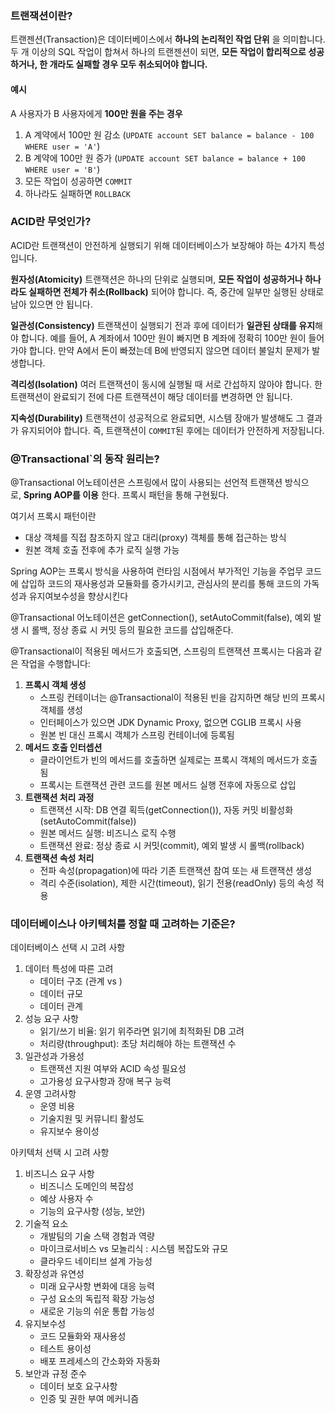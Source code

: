 ### 트랜잭션이란?
트랜젠션(Transaction)은 데이터베이스에서 **하나의 논리적인 작업 단위** 을 의미합니다. 두 개 이상의 SQL 작업이 합쳐서 하나의 트랜젠션이 되면, **모든 작업이 합리적으로 성공하거나, 한 개라도 실패할 경우 모두 취소되어야 합니다.**
#### 예시
A 사용자가 B 사용자에게 **100만 원을 주는 경우**
1. A 계약에서 100만 원 감소 (`UPDATE account SET balance = balance - 100 WHERE user = 'A'`)
2. B 계약에 100만 원 증가 (`UPDATE account SET balance = balance + 100 WHERE user = 'B'`)
3. 모든 작업이 성공하면 `COMMIT`
4. 하나라도 실패하면 `ROLLBACK`

### ACID란 무엇인가?
ACID란 트랜잭션이 안전하게 실행되기 위해 데이터베이스가 보장해야 하는 4가지 특성입니다.

**원자성(Atomicity)** 트랜잭션은 하나의 단위로 실행되며, **모든 작업이 성공하거나 하나라도 실패하면 전체가 취소(Rollback)** 되어야 합니다. 즉, 중간에 일부만 실행된 상태로 남아 있으면 안 됩니다.

**일관성(Consistency)** 트랜잭션이 실행되기 전과 후에 데이터가 **일관된 상태를 유지**해야 합니다. 예를 들어, A 계좌에서 100만 원이 빠지면 B 계좌에 정확히 100만 원이 들어가야 합니다. 만약 A에서 돈이 빠졌는데 B에 반영되지 않으면 데이터 불일치 문제가 발생합니다.

**격리성(Isolation)** 여러 트랜잭션이 동시에 실행될 때 서로 간섭하지 않아야 합니다. 한 트랜잭션이 완료되기 전에 다른 트랜잭션이 해당 데이터를 변경하면 안 됩니다.

**지속성(Durability)** 트랜잭션이 성공적으로 완료되면, 시스템 장애가 발생해도 그 결과가 유지되어야 합니다. 즉, 트랜잭션이 `COMMIT`된 후에는 데이터가 안전하게 저장됩니다.

### @Transactional`의 동작 원리는?
@Transactional 어노테이션은 스프링에서 많이 사용되는 선언적 트랜잭션 방식으로, **Spring AOP를 이용** 한다. 
프록시 패턴을 통해 구현됬다.

여기서 프록시 패턴이란
- 대상 객체를 직접 참조하지 않고 대리(proxy) 객체를 통해 접근하는 방식
- 원본 객체 호출 전후에 추가 로직 실행 가능

Spring AOP는 프록시 방식을 사용하여 런타임 시점에서 부가적인 기능을 주업무 코드에 삽입하 코드의 재사용성과 모듈화를 증가시키고, 관심사의 분리를 통해 코드의 가독성과 유지여보수성을 향상시킨다

@Transactional 어노테이션은 getConnection(), setAutoCommit(false), 예외 발생 시 롤백, 정상 종료 시 커밋 등의 필요한 코드를 삽입해준다.

@Transactional이 적용된 메서드가 호출되면, 스프링의 트랜잭션 프록시는 다음과 같은 작업을 수행합니다:
1. **프록시 객체 생성**
    - 스프링 컨테이너는 @Transactional이 적용된 빈을 감지하면 해당 빈의 프록시 객체를 생성
    - 인터페이스가 있으면 JDK Dynamic Proxy, 없으면 CGLIB 프록시 사용
    - 원본 빈 대신 프록시 객체가 스프링 컨테이너에 등록됨
2. **메서드 호출 인터셉션**
    - 클라이언트가 빈의 메서드를 호출하면 실제로는 프록시 객체의 메서드가 호출됨
    - 프록시는 트랜잭션 관련 코드를 원본 메서드 실행 전후에 자동으로 삽입
3. **트랜잭션 처리 과정**
    - 트랜잭션 시작: DB 연결 획득(getConnection()), 자동 커밋 비활성화(setAutoCommit(false))
    - 원본 메서드 실행: 비즈니스 로직 수행
    - 트랜잭션 완료: 정상 종료 시 커밋(commit), 예외 발생 시 롤백(rollback)
4. **트랜잭션 속성 처리**
    - 전파 속성(propagation)에 따라 기존 트랜잭션 참여 또는 새 트랜잭션 생성
    - 격리 수준(isolation), 제한 시간(timeout), 읽기 전용(readOnly) 등의 속성 적용



### 데이터베이스나 아키텍처를 정할 때 고려하는 기준은?
데이터베이스 선택 시 고려 사항
1. 데이터 특성에 따른 고려
	- 데이터 구조 (관계 vs )
	- 데이터 규모
	- 데이터 관계
2. 성능 요구 사항
	- 읽기/쓰기 비율: 읽기 위주라면 읽기에 최적화된 DB 고려
	- 처리량(throughput): 초당 처리해야 하는 트랜잭션 수
3. 일관성과 가용성
	- 트랜잭션 지원 여부와 ACID 속성 필요성
	- 고가용성 요구사항과 장애 복구 능력
4. 운영 고려사항
	- 운영 비용
	- 기술지원 및 커뮤니티 활성도
	- 유지보수 용이성

 아키텍처 선택 시 고려 사항
1. 비즈니스 요구 사항
	- 비즈니스 도메인의 복잡성
	- 예상 사용자 수
	- 기능의 요구사항 (성능, 보안)
2. 기술적 요소
	- 개발팀의 기술 스택 경험과 역량
	- 마이크로서비스 vs 모놀리식 : 시스템 복잡도와 규모
	- 클라우드 네이티브 설계 가능성
3. 확장성과 유연성
	- 미래 요구사항 변화에 대응 능력
	- 구성 요소의 독립적 확장 가능성
	- 새로운 기능의 쉬운 통합 가능성
4. 유지보수성
	- 코드 모듈화와 재사용성
	- 테스트 용이성
	- 배포 프레세스의 간소화와 자동화
5. 보안과 규정 준수
	- 데이터 보호 요구사항
	- 인증 및 권한 부여 메커니즘